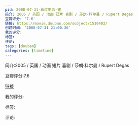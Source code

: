 ```yaml
---
pid: 2008-07-31-看过电影-獾
简介: 2005 / 英国 / 动画 短片 喜剧 / 莎朗·科尔曼 / Rupert Degas
豆瓣评分: '7.6'
链接: https://movie.douban.com/subject/1510403/
创建时间: '2008-07-31 21:00:36'
我的评分:
标签:
评论:
tags: [douban]
categories: [timeline]
---
```

简介:2005 / 英国 / 动画 短片 喜剧 / 莎朗·科尔曼 / Rupert Degas

豆瓣评分:7.6

[链接](https://movie.douban.com/subject/1510403/)

我的评分:

标签:

评论:

